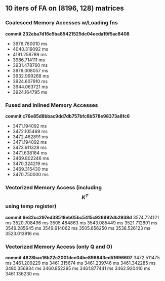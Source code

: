 
## 10 iters of FA on (8196, 128) matrices
### Coalesced Memory Accesses w/Loading fns 
__commit 232eba7d16e5ba85421525dc04ecda19f5ac8408__
- 3976.760010 ms
- 4040.319092 ms
- 4191.258789 ms
- 3986.714111 ms
- 3931.478760 ms
- 3976.008057 ms
- 3932.999268 ms
- 3924.607910 ms
- 3944.063721 ms
- 3924.164795 ms

### Fused and Inlined Memory Accesses
__commit c76e85d8bbac9dd7db757bfc8b578e98373a8fc6__
- 3471.194092 ms
- 3472.105469 ms
- 3472.462891 ms
- 3471.194092 ms
- 3473.611328 ms
- 3471.638184 ms
- 3469.802246 ms
- 3470.324219 ms
- 3469.315430 ms
- 3470.750000 ms

### Vectorized Memory Access (including $$K^T$$ using temp register)
__commit 6e32cc297ed38518eb05bc5415c926992db2938d__
3574.724121 ms
3520.708496 ms
3505.484863 ms
3543.085449 ms
3521.712891 ms
3549.285645 ms
3549.914062 ms
3505.656250 ms
3538.526123 ms
3523.013916 ms

### Vectorized Memory Access (only Q and O)
__commit 4828bac16b22c2001dcc04be898843ed51696607__
3472.511475 ms
3461.209229 ms
3461.315674 ms
3461.239746 ms
3461.342285 ms
3480.356934 ms
3460.852295 ms
3461.877441 ms
3462.920410 ms
3461.136230 ms
